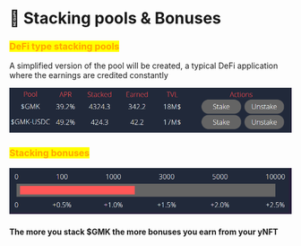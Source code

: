 # 🍩 Stacking pools & Bonuses

### <mark style="color:orange;">DeFi type stacking pools</mark>

A simplified version of the pool will be created, a typical DeFi application where the earnings are credited constantly

![](<../.gitbook/assets/image (4) (1).png>)

### <mark style="color:orange;">Stacking bonuses</mark>

![](<../.gitbook/assets/image (3) (1).png>)

#### The more you stack $GMK the more bonuses you earn from your yNFT
